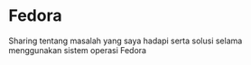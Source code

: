 # Fedora
Sharing tentang masalah yang saya hadapi serta solusi selama menggunakan sistem operasi Fedora

